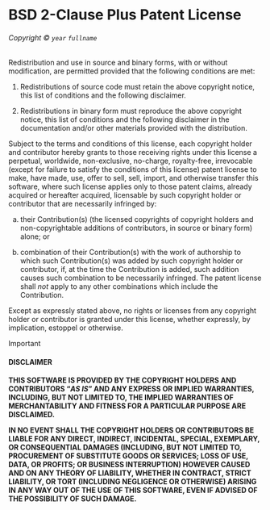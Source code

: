 <!-- SPDX-License-Identifier: BSD-2-Clause-Patent -->

# BSD 2-Clause Plus Patent License

###### Copyright © `year` `fullname`

Redistribution and use in source and binary forms, with or without modification, are permitted provided that the following conditions are met:

<ol>
  <li><p>Redistributions of source code must retain the above copyright notice, this list of conditions and the following disclaimer.</p></li>
  <li><p>Redistributions in binary form must reproduce the above copyright notice, this list of conditions and the following disclaimer in the documentation and/or other materials provided with the distribution.</p></li>
</ol>

Subject to the terms and conditions of this license, each copyright holder and contributor hereby grants to those receiving rights under this license a perpetual, worldwide, non-exclusive, no-charge, royalty-free, irrevocable (except for failure to satisfy the conditions of this license) patent license to make, have made, use, offer to sell, sell, import, and otherwise transfer this software, where such license applies only to those patent claims, already acquired or hereafter acquired, licensable by such copyright holder or contributor that are necessarily infringed by:

<ol type="a">
  <li><p>their Contribution(s) (the licensed copyrights of copyright holders and non-copyrightable additions of contributors, in source or binary form) alone; or</p></li>
  <li><p>combination of their Contribution(s) with the work of authorship to which such Contribution(s) was added by such copyright holder or contributor, if, at the time the Contribution is added, such addition causes such combination to be necessarily infringed. The patent license shall <em>not</em> apply to any other combinations which include the Contribution.</p></li>
</ol>

Except as expressly stated above, no rights or licenses from any copyright holder or contributor is granted under this license, whether expressly, by implication, estoppel or otherwise.

> [!IMPORTANT]
> #### DISCLAIMER
> __THIS SOFTWARE IS PROVIDED BY THE COPYRIGHT HOLDERS AND CONTRIBUTORS “_AS IS_” AND ANY EXPRESS OR IMPLIED WARRANTIES, INCLUDING, BUT NOT LIMITED TO, THE IMPLIED WARRANTIES OF MERCHANTABILITY AND FITNESS FOR A PARTICULAR PURPOSE ARE DISCLAIMED.__
>
> __IN NO EVENT SHALL THE COPYRIGHT HOLDERS OR CONTRIBUTORS BE LIABLE FOR ANY DIRECT, INDIRECT, INCIDENTAL, SPECIAL, EXEMPLARY, OR CONSEQUENTIAL DAMAGES (INCLUDING, BUT NOT LIMITED TO, PROCUREMENT OF SUBSTITUTE GOODS OR SERVICES; LOSS OF USE, DATA, OR PROFITS; OR BUSINESS INTERRUPTION) HOWEVER CAUSED AND ON ANY THEORY OF LIABILITY, WHETHER IN CONTRACT, STRICT LIABILITY, OR TORT (INCLUDING NEGLIGENCE OR OTHERWISE) ARISING IN ANY WAY OUT OF THE USE OF THIS SOFTWARE, EVEN IF ADVISED OF THE POSSIBILITY OF SUCH DAMAGE.__
